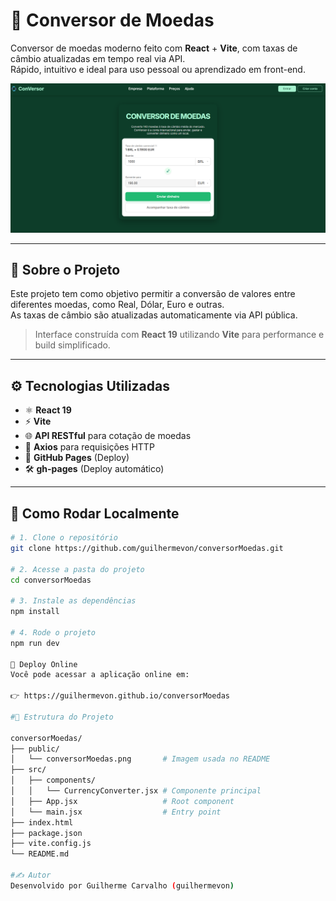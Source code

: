# 💱 Conversor de Moedas

Conversor de moedas moderno feito com **React** + **Vite**, com taxas de câmbio atualizadas em tempo real via API.  
Rápido, intuitivo e ideal para uso pessoal ou aprendizado em front-end.

<div align="center">
  <img src="https://github.com/guilhermevon/conversorMoedas/blob/main/public/conversorMoedas.png" alt="conversor" width="700" />
</div>

---

## 📌 Sobre o Projeto

Este projeto tem como objetivo permitir a conversão de valores entre diferentes moedas, como Real, Dólar, Euro e outras.  
As taxas de câmbio são atualizadas automaticamente via API pública.

> Interface construída com **React 19** utilizando **Vite** para performance e build simplificado.

---

## ⚙️ Tecnologias Utilizadas

- ⚛️ **React 19**
- ⚡ **Vite**
- 🌐 **API RESTful** para cotação de moedas
- 🔁 **Axios** para requisições HTTP
- 🚀 **GitHub Pages** (Deploy)
- 🛠️ **gh-pages** (Deploy automático)

---

## 🧪 Como Rodar Localmente

```bash
# 1. Clone o repositório
git clone https://github.com/guilhermevon/conversorMoedas.git

# 2. Acesse a pasta do projeto
cd conversorMoedas

# 3. Instale as dependências
npm install

# 4. Rode o projeto
npm run dev

🔗 Deploy Online
Você pode acessar a aplicação online em:

👉 https://guilhermevon.github.io/conversorMoedas

#📁 Estrutura do Projeto

conversorMoedas/
├── public/
│   └── conversorMoedas.png       # Imagem usada no README
├── src/
│   ├── components/
│   │   └── CurrencyConverter.jsx # Componente principal
│   ├── App.jsx                   # Root component
│   └── main.jsx                  # Entry point
├── index.html
├── package.json
├── vite.config.js
└── README.md

#✍️ Autor
Desenvolvido por Guilherme Carvalho (guilhermevon)
